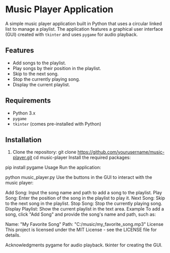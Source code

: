 # Music Player Application

A simple music player application built in Python that uses a circular linked list to manage a playlist. The application features a graphical user interface (GUI) created with `tkinter` and uses `pygame` for audio playback.

## Features

- Add songs to the playlist.
- Play songs by their position in the playlist.
- Skip to the next song.
- Stop the currently playing song.
- Display the current playlist.

## Requirements

- Python 3.x
- `pygame`
- `tkinter` (comes pre-installed with Python)

## Installation

1. Clone the repository:
   git clone https://github.com/yourusername/music-player.git
   cd music-player
Install the required packages:

pip install pygame
Usage
Run the application:

python music_player.py
Use the buttons in the GUI to interact with the music player:

Add Song: Input the song name and path to add a song to the playlist.
Play Song: Enter the position of the song in the playlist to play it.
Next Song: Skip to the next song in the playlist.
Stop Song: Stop the currently playing song.
Display Playlist: Show the current playlist in the text area.
Example
To add a song, click "Add Song" and provide the song's name and path, such as:

Name: "My Favorite Song"
Path: "C:/music/my_favorite_song.mp3"
License
This project is licensed under the MIT License - see the LICENSE file for details.

Acknowledgments
pygame for audio playback.
tkinter for creating the GUI.
